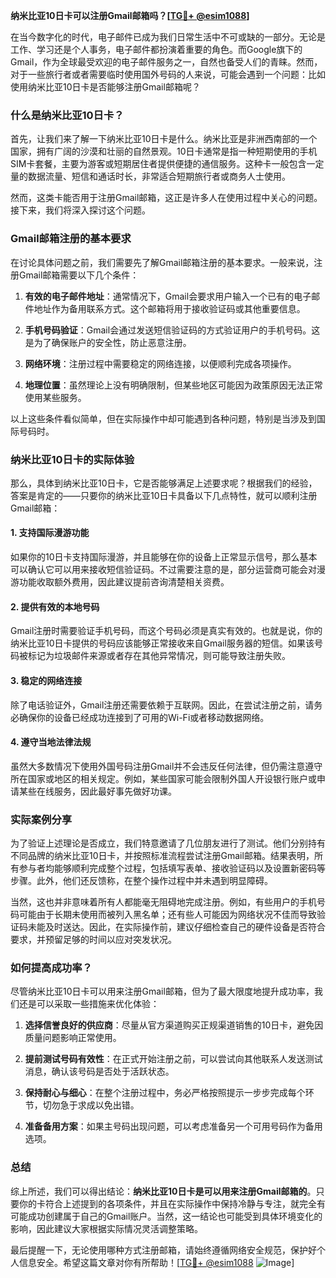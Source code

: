 **纳米比亚10日卡可以注册Gmail邮箱吗？[[TG💪+ @esim1088](https://t.me/s/esim1088)]**

在当今数字化的时代，电子邮件已成为我们日常生活中不可或缺的一部分。无论是工作、学习还是个人事务，电子邮件都扮演着重要的角色。而Google旗下的Gmail，作为全球最受欢迎的电子邮件服务之一，自然也备受人们的青睐。然而，对于一些旅行者或者需要临时使用国外号码的人来说，可能会遇到一个问题：比如使用纳米比亚10日卡是否能够注册Gmail邮箱呢？

### 什么是纳米比亚10日卡？

首先，让我们来了解一下纳米比亚10日卡是什么。纳米比亚是非洲西南部的一个国家，拥有广阔的沙漠和壮丽的自然景观。10日卡通常是指一种短期使用的手机SIM卡套餐，主要为游客或短期居住者提供便捷的通信服务。这种卡一般包含一定量的数据流量、短信和通话时长，非常适合短期旅行者或商务人士使用。

然而，这类卡能否用于注册Gmail邮箱，这正是许多人在使用过程中关心的问题。接下来，我们将深入探讨这个问题。

### Gmail邮箱注册的基本要求

在讨论具体问题之前，我们需要先了解Gmail邮箱注册的基本要求。一般来说，注册Gmail邮箱需要以下几个条件：

1. **有效的电子邮件地址**：通常情况下，Gmail会要求用户输入一个已有的电子邮件地址作为备用联系方式。这个邮箱将用于接收验证码或其他重要信息。
   
2. **手机号码验证**：Gmail会通过发送短信验证码的方式验证用户的手机号码。这是为了确保账户的安全性，防止恶意注册。

3. **网络环境**：注册过程中需要稳定的网络连接，以便顺利完成各项操作。

4. **地理位置**：虽然理论上没有明确限制，但某些地区可能因为政策原因无法正常使用某些服务。

以上这些条件看似简单，但在实际操作中却可能遇到各种问题，特别是当涉及到国际号码时。

### 纳米比亚10日卡的实际体验

那么，具体到纳米比亚10日卡，它是否能够满足上述要求呢？根据我们的经验，答案是肯定的——只要你的纳米比亚10日卡具备以下几点特性，就可以顺利注册Gmail邮箱：

#### 1. 支持国际漫游功能
如果你的10日卡支持国际漫游，并且能够在你的设备上正常显示信号，那么基本可以确认它可以用来接收短信验证码。不过需要注意的是，部分运营商可能会对漫游功能收取额外费用，因此建议提前咨询清楚相关资费。

#### 2. 提供有效的本地号码
Gmail注册时需要验证手机号码，而这个号码必须是真实有效的。也就是说，你的纳米比亚10日卡提供的号码应该能够正常接收来自Gmail服务器的短信。如果该号码被标记为垃圾邮件来源或者存在其他异常情况，则可能导致注册失败。

#### 3. 稳定的网络连接
除了电话验证外，Gmail注册还需要依赖于互联网。因此，在尝试注册之前，请务必确保你的设备已经成功连接到了可用的Wi-Fi或者移动数据网络。

#### 4. 遵守当地法律法规
虽然大多数情况下使用外国号码注册Gmail并不会违反任何法律，但仍需注意遵守所在国家或地区的相关规定。例如，某些国家可能会限制外国人开设银行账户或申请某些在线服务，因此最好事先做好功课。

### 实际案例分享

为了验证上述理论是否成立，我们特意邀请了几位朋友进行了测试。他们分别持有不同品牌的纳米比亚10日卡，并按照标准流程尝试注册Gmail邮箱。结果表明，所有参与者均能够顺利完成整个过程，包括填写表单、接收验证码以及设置新密码等步骤。此外，他们还反馈称，在整个操作过程中并未遇到明显障碍。

当然，这也并非意味着所有人都能毫无阻碍地完成注册。例如，有些用户的手机号码可能由于长期未使用而被列入黑名单；还有些人可能因为网络状况不佳而导致验证码未能及时送达。因此，在实际操作前，建议仔细检查自己的硬件设备是否符合要求，并预留足够的时间以应对突发状况。

### 如何提高成功率？

尽管纳米比亚10日卡可以用来注册Gmail邮箱，但为了最大限度地提升成功率，我们还是可以采取一些措施来优化体验：

1. **选择信誉良好的供应商**：尽量从官方渠道购买正规渠道销售的10日卡，避免因质量问题影响正常使用。

2. **提前测试号码有效性**：在正式开始注册之前，可以尝试向其他联系人发送测试消息，确认该号码是否处于活跃状态。

3. **保持耐心与细心**：在整个注册过程中，务必严格按照提示一步步完成每个环节，切勿急于求成以免出错。

4. **准备备用方案**：如果主号码出现问题，可以考虑准备另一个可用号码作为备用选项。

### 总结

综上所述，我们可以得出结论：**纳米比亚10日卡是可以用来注册Gmail邮箱的**。只要你的卡符合上述提到的各项条件，并且在实际操作中保持冷静与专注，就完全有可能成功创建属于自己的Gmail账户。当然，这一结论也可能受到具体环境变化的影响，因此建议大家根据实际情况灵活调整策略。

最后提醒一下，无论使用哪种方式注册邮箱，请始终遵循网络安全规范，保护好个人信息安全。希望这篇文章对你有所帮助！[[TG💪+ @esim1088](https://t.me/s/esim1088) ![Image](https://i.postimg.cc/4NQfJmqS/Snipaste-2025-05-13-00-14-12.png)]
